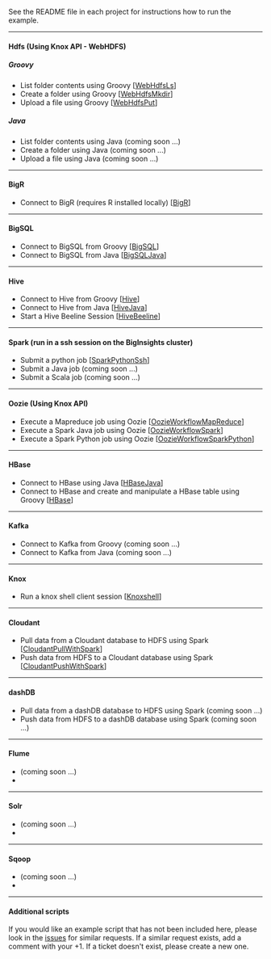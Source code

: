 See the README file in each project for instructions how to run the example.

*********************************************************************

#### Hdfs (Using Knox API - WebHDFS)

##### *Groovy*

- List folder contents using Groovy [[WebHdfsLs](./WebHdfsLs/)]
- Create a folder using Groovy [[WebHdfsMkdir](./WebHdfsMkdir/)]
- Upload a file using Groovy [[WebHdfsPut](./WebHdfsPut/)]

##### *Java*

- List folder contents using Java (coming soon ...)
- Create a folder using Java (coming soon ...)
- Upload a file using Java (coming soon ...)

*********************************************************************

#### BigR 

- Connect to BigR (requires R installed locally) [[BigR](./BigR)]

*********************************************************************

#### BigSQL

- Connect to BigSQL from Groovy [[BigSQL](./BigSQL)]
- Connect to BigSQL from Java [[BigSQLJava](./BigSQLJava)]

*********************************************************************

#### Hive

- Connect to Hive from Groovy [[Hive](./Hive)]
- Connect to Hive from Java  [[HiveJava](./HiveJava)]
- Start a Hive Beeline Session [[HiveBeeline](./HiveBeeline)]

*********************************************************************

#### Spark (run in a ssh session on the BigInsights cluster)

- Submit a python job [[SparkPythonSsh](./SparkPythonSsh)]
- Submit a Java job (coming soon ...)
- Submit a Scala job (coming soon ...)

*********************************************************************

#### Oozie (Using Knox API)

- Execute a Mapreduce job using Oozie [[OozieWorkflowMapReduce](./OozieWorkflowMapReduce)]
- Execute a Spark Java job using Oozie [[OozieWorkflowSpark](./OozieWorkflowSpark)]
- Execute a Spark Python job using Oozie [[OozieWorkflowSparkPython](./OozieWorkflowSparkPython)]

*********************************************************************

#### HBase

- Connect to HBase using Java [[HBaseJava](./HBaseJava)]
- Connect to HBase and create and manipulate a HBase table using Groovy [[HBase](./HBase)]

*********************************************************************

#### Kafka

- Connect to Kafka from Groovy (coming soon ...)
- Connect to Kafka from Java (coming soon ...)

*********************************************************************

####  Knox

- Run a knox shell client session [[Knoxshell](./Knoxshell)]

*********************************************************************

#### Cloudant

- Pull data from a Cloudant database to HDFS using Spark [[CloudantPullWithSpark](./CloudantPullWithSpark)]
- Push data from HDFS to a Cloudant database using Spark [[CloudantPushWithSpark](./CloudantPushWithSpark)]

*********************************************************************

#### dashDB

- Pull data from a dashDB database to HDFS using Spark (coming soon ...)
- Push data from HDFS to a dashDB database using Spark (coming soon ...)

*********************************************************************

####  Flume

- (coming soon ...)
- 
*********************************************************************

####  Solr

- (coming soon ...)
- 
*********************************************************************

####  Sqoop

- (coming soon ...)
- 
*********************************************************************
#### Additional scripts

If you would like an example script that has not been included here, please look in the [issues](https://github.com/snowch/biginsight-examples/issues) for similar requests.  If a similar request exists, add a comment with your +1.  If a ticket doesn't exist, please create a new one.
